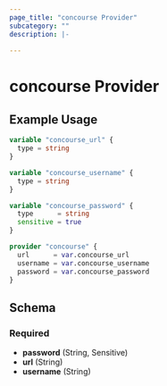 ```yaml
---
page_title: "concourse Provider"
subcategory: ""
description: |-
  
---
```


# concourse Provider



## Example Usage

```terraform
variable "concourse_url" {
  type = string
}

variable "concourse_username" {
  type = string
}

variable "concourse_password" {
  type      = string
  sensitive = true
}

provider "concourse" {
  url      = var.concourse_url
  username = var.concourse_username
  password = var.concourse_password
}
```

## Schema

### Required

- **password** (String, Sensitive)
- **url** (String)
- **username** (String)
